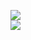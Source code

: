 [![](https://img.shields.io/badge/Made%20With-Github%20Spray-lightgrey.svg?style=for-the-badge&logo=github)](https://github.com/Annihil/github-spray#1084)  
[![](https://i.imgur.com/2DrTn0Z.gif)](https://github.com/Annihil/github-spray)